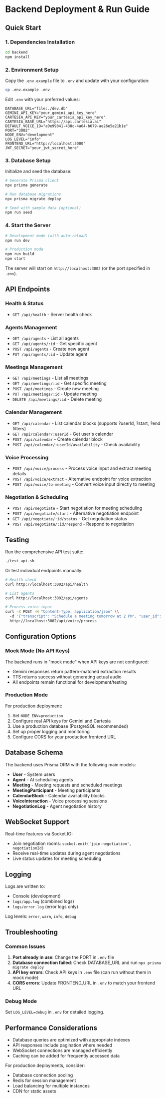 # Backend Deployment & Run Guide

## Quick Start

### 1. Dependencies Installation
```bash
cd backend
npm install
```

### 2. Environment Setup
Copy the `.env.example` file to `.env` and update with your configuration:
```bash
cp .env.example .env
```

Edit `.env` with your preferred values:
```env
DATABASE_URL="file:./dev.db"
GEMINI_API_KEY="your_gemini_api_key_here"
CARTESIA_API_KEY="your_cartesia_api_key_here" 
CARTESIA_BASE_URL="https://api.cartesia.ai"
DEFAULT_VOICE_ID="a0e99841-438c-4a64-b679-ae26e5e21b1e"
PORT="3002"
NODE_ENV="development"
LOG_LEVEL="info"
FRONTEND_URL="http://localhost:3000"
JWT_SECRET="your_jwt_secret_here"
```

### 3. Database Setup
Initialize and seed the database:
```bash
# Generate Prisma client
npx prisma generate

# Run database migrations
npx prisma migrate deploy

# Seed with sample data (optional)
npm run seed
```

### 4. Start the Server
```bash
# Development mode (with auto-reload)
npm run dev

# Production mode
npm run build
npm start
```

The server will start on `http://localhost:3002` (or the port specified in `.env`).

## API Endpoints

### Health & Status
- `GET /api/health` - Server health check

### Agents Management
- `GET /api/agents` - List all agents
- `GET /api/agents/:id` - Get specific agent
- `POST /api/agents` - Create new agent
- `PUT /api/agents/:id` - Update agent

### Meetings Management
- `GET /api/meetings` - List all meetings
- `GET /api/meetings/:id` - Get specific meeting
- `POST /api/meetings` - Create new meeting
- `PUT /api/meetings/:id` - Update meeting
- `DELETE /api/meetings/:id` - Delete meeting

### Calendar Management
- `GET /api/calendar` - List calendar blocks (supports ?userId, ?start, ?end filters)
- `GET /api/calendar/:userId` - Get user's calendar
- `POST /api/calendar` - Create calendar block
- `POST /api/calendar/:userId/availability` - Check availability

### Voice Processing
- `POST /api/voice/process` - Process voice input and extract meeting details
- `POST /api/voice/extract` - Alternative endpoint for voice extraction
- `POST /api/voice/to-meeting` - Convert voice input directly to meeting

### Negotiation & Scheduling
- `POST /api/negotiate` - Start negotiation for meeting scheduling
- `POST /api/negotiate/start` - Alternative negotiation endpoint
- `GET /api/negotiate/:id/status` - Get negotiation status
- `POST /api/negotiate/:id/respond` - Respond to negotiation

## Testing

Run the comprehensive API test suite:
```bash
./test_api.sh
```

Or test individual endpoints manually:
```bash
# Health check
curl http://localhost:3002/api/health

# List agents
curl http://localhost:3002/api/agents

# Process voice input
curl -X POST -H "Content-Type: application/json" \\
  -d '{"transcript": "Schedule a meeting tomorrow at 2 PM", "user_id": "user_123"}' \\
  http://localhost:3002/api/voice/process
```

## Configuration Options

### Mock Mode (No API Keys)
The backend runs in "mock mode" when API keys are not configured:
- Gemini responses return pattern-matched extraction results
- TTS returns success without generating actual audio
- All endpoints remain functional for development/testing

### Production Mode
For production deployment:
1. Set `NODE_ENV=production`
2. Configure real API keys for Gemini and Cartesia
3. Use a production database (PostgreSQL recommended)
4. Set up proper logging and monitoring
5. Configure CORS for your production frontend URL

## Database Schema

The backend uses Prisma ORM with the following main models:
- **User** - System users
- **Agent** - AI scheduling agents
- **Meeting** - Meeting requests and scheduled meetings
- **MeetingParticipant** - Meeting participants
- **CalendarBlock** - Calendar availability blocks
- **VoiceInteraction** - Voice processing sessions
- **NegotiationLog** - Agent negotiation history

## WebSocket Support

Real-time features via Socket.IO:
- Join negotiation rooms: `socket.emit('join-negotiation', negotiationId)`
- Receive real-time updates during agent negotiations
- Live status updates for meeting scheduling

## Logging

Logs are written to:
- Console (development)
- `logs/app.log` (combined logs)
- `logs/error.log` (error logs only)

Log levels: `error`, `warn`, `info`, `debug`

## Troubleshooting

### Common Issues

1. **Port already in use**: Change the PORT in `.env` file
2. **Database connection failed**: Check DATABASE_URL and run `npx prisma migrate deploy`
3. **API key errors**: Check API keys in `.env` file (can run without them in mock mode)
4. **CORS errors**: Update FRONTEND_URL in `.env` to match your frontend URL

### Debug Mode
Set `LOG_LEVEL=debug` in `.env` for detailed logging.

## Performance Considerations

- Database queries are optimized with appropriate indexes
- API responses include pagination where needed
- WebSocket connections are managed efficiently
- Caching can be added for frequently accessed data

For production deployments, consider:
- Database connection pooling
- Redis for session management
- Load balancing for multiple instances
- CDN for static assets
